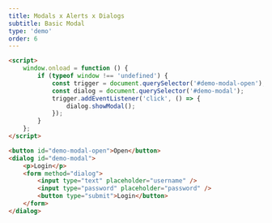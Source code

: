 ```yaml
---
title: Modals x Alerts x Dialogs
subtitle: Basic Modal
type: 'demo'
order: 6
---
```


<script>
  import BasicDialog from '$lib/demo/BasicModal.svelte'
</script>

<BasicDialog />

```html
<script>
	window.onload = function () {
		if (typeof window !== 'undefined') {
			const trigger = document.querySelector('#demo-modal-open');
			const dialog = document.querySelector('#demo-modal');
			trigger.addEventListener('click', () => {
				dialog.showModal();
			});
		}
	};
</script>

<button id="demo-modal-open">Open</button>
<dialog id="demo-modal">
	<p>Login</p>
	<form method="dialog">
		<input type="text" placeholder="username" />
		<input type="password" placeholder="password" />
		<button type="submit">Login</button>
	</form>
</dialog>
```
